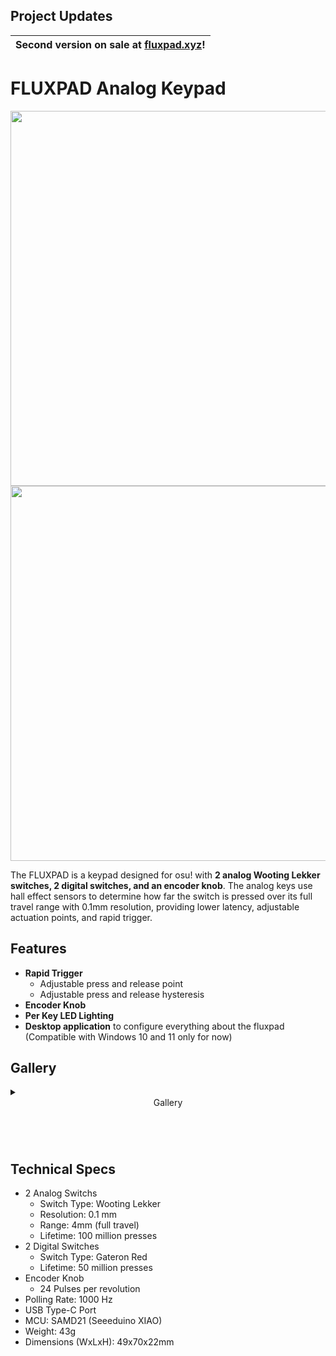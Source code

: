 ## Project Updates

|  Second version on sale at [fluxpad.xyz](https://fluxpad.xyz/)! |
|---|

# FLUXPAD Analog Keypad


<picture>
  <source media="(prefers-color-scheme: dark)" srcset="assets/Branding/LogoDark.png?raw=True" width="600">
  <img alt="" src="assets/Branding/LogoDark.png?raw=True" width="600">
</picture>
<br>

<img src="assets/Photos/DSCF5579.jpg?raw=true" width="600">

The FLUXPAD is a keypad designed for osu! with **2 analog Wooting Lekker switches, 2 digital switches, and an encoder knob**. The analog keys use hall effect sensors to determine how far the switch is pressed over its full travel range with 0.1mm resolution, providing lower latency, adjustable actuation points, and rapid trigger.


## Features

- **Rapid Trigger**
  - Adjustable press and release point
  - Adjustable press and release hysteresis
- **Encoder Knob**
- **Per Key LED Lighting**
- **Desktop application** to configure everything about the fluxpad (Compatible with Windows 10 and 11 only for now)

## Gallery

<details><summary><header>Gallery</header></summary>
<p>
  
<a href="https://www.youtube.com/watch?v=YnBMVPY66ps" target="_blank" rel="noopener noreferrer">
 <img src="http://img.youtube.com/vi/YnBMVPY66ps/hqdefault.jpg" alt="Watch the video" height="400" border="10" />
</a>

![](assets/top_diagram.png?raw=true)

![](assets/exploded_labeled.png?raw=true)

![](assets/Photos/oblique_right2.jpg?raw=true)


</p>
</details>

## Technical Specs

- 2 Analog Switchs
  - Switch Type: Wooting Lekker
  - Resolution: 0.1 mm
  - Range: 4mm (full travel)
  - Lifetime: 100 million presses
- 2 Digital Switches
  - Switch Type: Gateron Red
  - Lifetime: 50 million presses
- Encoder Knob
  - 24 Pulses per revolution
- Polling Rate: 1000 Hz
- USB Type-C Port
- MCU: SAMD21 (Seeeduino XIAO)
- Weight: 43g
- Dimensions (WxLxH): 49x70x22mm
